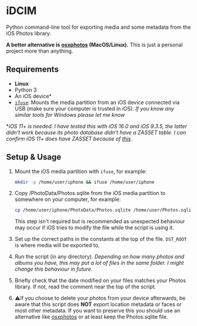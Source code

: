 # iDCIM
Python command-line tool for exporting media and some metadata from the iOS Photos library.

**A better alternative is [osxphotos](https://github.com/RhetTbull/osxphotos) (MacOS/Linux).** This is just a personal project more than anything.

## Requirements
- **Linux**
- Python 3
- An iOS device*
- [`ifuse`](https://github.com/libimobiledevice/ifuse#ifuse): Mounts the media partition from an iOS device connected via USB (make sure your computer is trusted in iOS). *If you know any similar tools for Windows please let me know*

\**iOS 11+ is needed. I have tested this with iOS 16.0 and iOS 9.3.5, the latter didn't work because its photo database didn't have a ZASSET table. I can confirm iOS 11+ does have ZASSET because of [this](https://github.com/ScottKjr3347/iOS_Local_PL_Photos.sqlite_Queries/blob/main/iOS11/iOS11_LPL_Phsql_Adjust-Mutat.txt).*

## Setup & Usage
1. Mount the iOS media partition with `ifuse`, for example:
   ```bash
   mkdir -p /home/user/iphone && ifuse /home/user/iphone
   ```
2. Copy /PhotoData/Photos.sqlite from the iOS media partition to somewhere on your computer, for example:
   ```bash
   cp /home/user/iphone/PhotoData/Photos.sqlite /home/user/Photos.sqlite
   ```
   
   This step isn't required but is recommended as unexpected behaviour may occur if iOS tries to modify the file while the script is using it.
3. Set up the correct paths in the constants at the top of the file. `DST_ROOT` is where media will be exported to.
4. Run the script (in any directory). *Depending on how many photos and albums you have, this may put a lot of files in the same folder. I might change this behaviour in future.*
5. Briefly check that the date modified on your files matches your Photos library. If not, read the comment near the top of the script.
6. ⚠️If you choose to delete your photos from your device afterwards, be aware that this script does **NOT** export location metadata or faces or most other metadata. If you want to preserve this you should use an alternative like [osxphotos](https://github.com/RhetTbull/osxphotos) or at least keep the Photos.sqlite file.
